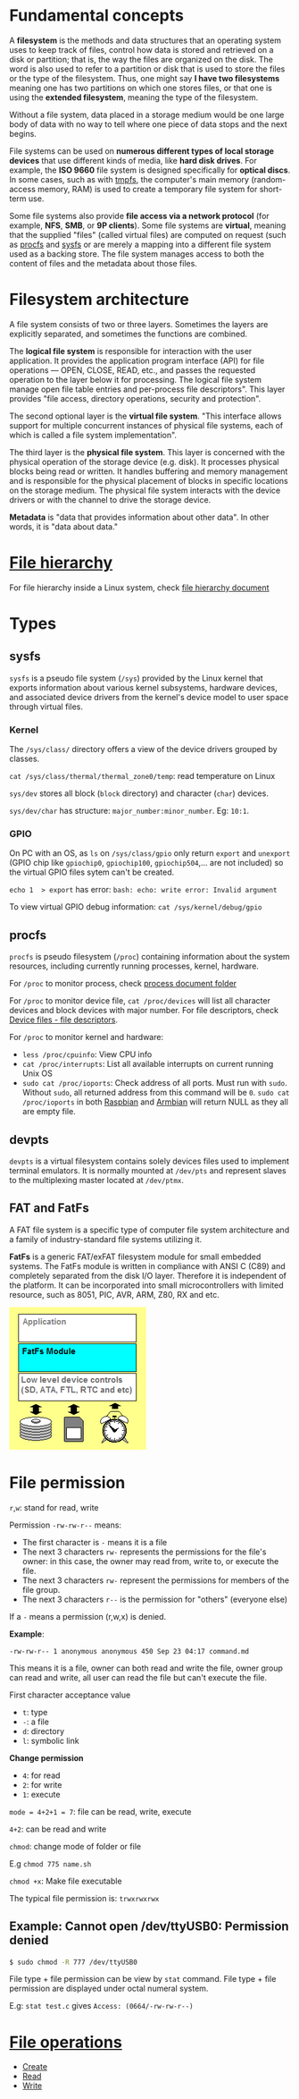 # Fundamental concepts

A **filesystem** is the methods and data structures that an operating system uses to keep track of files, control how data is stored and retrieved on a disk or partition; that is, the way the files are organized on the disk. The word is also used to refer to a partition or disk that is used to store the files or the type of the filesystem. Thus, one might say **I have two filesystems** meaning one has two partitions on which one stores files, or that one is using the **extended filesystem**, meaning the type of the filesystem.

Without a file system, data placed in a storage medium would be one large body of data with no way to tell where one piece of data stops and the next begins.

File systems can be used on **numerous different types of local storage devices** that use different kinds of media, like **hard disk drives**. For example, the **ISO 9660** file system is designed specifically for **optical discs**. In some cases, such as with [tmpfs](File%20hierarchy.md#tmp), the computer's main memory (random-access memory, RAM) is used to create a temporary file system for short-term use.

Some file systems also provide **file access via a network protocol** (for example, **NFS**, **SMB**, or **9P clients**). Some file systems are **virtual**, meaning that the supplied "files" (called virtual files) are computed on request (such as [procfs](#procfs) and [sysfs](#sysfs) or are merely a mapping into a different file system used as a backing store. The file system manages access to both the content of files and the metadata about those files.

# Filesystem architecture

A file system consists of two or three layers. Sometimes the layers are explicitly separated, and sometimes the functions are combined.

The **logical file system** is responsible for interaction with the user application. It provides the application program interface (API) for file operations — OPEN, CLOSE, READ, etc., and passes the requested operation to the layer below it for processing. The logical file system manage open file table entries and per-process file descriptors". This layer provides "file access, directory operations, security and protection".

The second optional layer is the **virtual file system**. "This interface allows support for multiple concurrent instances of physical file systems, each of which is called a file system implementation".

The third layer is the **physical file system**. This layer is concerned with the physical operation of the storage device (e.g. disk). It processes physical blocks being read or written. It handles buffering and memory management and is responsible for the physical placement of blocks in specific locations on the storage medium. The physical file system interacts with the device drivers or with the channel to drive the storage device.

**Metadata** is "data that provides information about other data". In other words, it is "data about data."

# [File hierarchy](File%20hierarchy.md)
For file hierarchy inside a Linux system, check [file hierarchy document](File%20hierarchy.md)

# Types

## sysfs

``sysfs`` is a pseudo file system (``/sys``) provided by the Linux kernel that exports information about various kernel subsystems, hardware devices, and associated device drivers from the kernel's device model to user space through virtual files.

### Kernel

The ``/sys/class/`` directory offers a view of the device drivers grouped by classes.

``cat /sys/class/thermal/thermal_zone0/temp``: read temperature on Linux

``sys/dev`` stores all block (``block`` directory) and character (``char``) devices.

``sys/dev/char`` has structure: ``major_number:minor_number``. Eg: ``10:1``.

### GPIO

On PC with an OS, as ``ls`` on ``/sys/class/gpio`` only return ``export`` and ``unexport`` (GPIO chip like ``gpiochip0``, ``gpiochip100``, ``gpiochip504``,... are not included) so the virtual GPIO files sytem can't be created.

``echo 1  > export`` has error: ``bash: echo: write error: Invalid argument``

To view virtual GPIO debug information: ``cat /sys/kernel/debug/gpio``

## procfs

``procfs`` is pseudo filesystem (``/proc``) containing information about the system resources, including currently running processes, kernel, hardware. 

For ``/proc`` to monitor process, check [process document folder](https://github.com/TranPhucVinh/Linux-Shell/tree/master/Physical%20layer/Process)

For ``/proc`` to monitor device file, ``cat /proc/devices`` will list all character devices and block devices with major number. For file descriptors, check [Device files - file descriptors](https://github.com/TranPhucVinh/Linux-Shell/blob/master/Physical%20layer/Device%20files/dev.md#file-descriptors).

For ``/proc`` to monitor kernel and hardware:

* ``less /proc/cpuinfo``: View CPU info
* ``cat /proc/interrupts``: List all available interrupts on current running Unix OS
* ``sudo cat /proc/ioports``: Check address of all ports. Must run with ``sudo``. Without ``sudo``, all returned address from this command will be ``0``. ``sudo cat /proc/ioports`` in both [Raspbian](https://github.com/TranPhucVinh/Raspberry-Pi-Bash) and [Armbian](https://github.com/TranPhucVinh/Orange-Pi) will return NULL as they all are empty file.

## devpts

``devpts`` is a virtual filesystem contains solely devices files used to implement terminal emulators. It is normally mounted at ``/dev/pts`` and represent slaves to the multiplexing master located at ``/dev/ptmx``.

## FAT and FatFs

A FAT file system is a specific type of computer file system architecture and a family of industry-standard file systems utilizing it.

**FatFs** is a generic FAT/exFAT filesystem module for small embedded systems. The FatFs module is written in compliance with ANSI C (C89) and completely separated from the disk I/O layer. Therefore it is independent of the platform. It can be incorporated into small microcontrollers with limited resource, such as 8051, PIC, AVR, ARM, Z80, RX and etc.

![](../../Environment/Images/FatFs.png)

# File permission

``r``,``w``: stand for read, write

Permission ``-rw-rw-r--`` means:

* The first character is ``-`` means it is a file
* The next 3 characters ``rw-`` represents the permissions for the file's owner: in this case, the owner may read from, write to, or execute the file.
* The next 3 characters ``rw-`` represent the permissions for members of the file group.
* The next 3 characters ``r--`` is the permission for "others" (everyone else) 

If a ``-`` means a permission (r,w,x) is denied.

**Example**:

```
-rw-rw-r-- 1 anonymous anonymous 450 Sep 23 04:17 command.md
```

This means it is a file, owner can both read and write the file, owner group can read and write, all user can read the file but can't execute the file.

First character acceptance value 
* ``t``: type
* ``-``: a file
* ``d``: directory
* ``l``: symbolic link

**Change permission**

* ``4``: for read
* ``2``: for write
* ``1``: execute

``mode = 4+2+1 = 7``: file can be read, write, execute

``4+2``: can be read and write
 
``chmod``: change mode of folder or file

E.g ``chmod 775 name.sh``

``chmod +x``: Make file executable

The typical file permission is: ``trwxrwxrwx``

## Example: Cannot open /dev/ttyUSB0: Permission denied

```bash
$ sudo chmod -R 777 /dev/ttyUSB0
```

File type + file permission can be view by ``stat`` command. File type + file permission are displayed under octal numeral system.

E.g: ``stat test.c`` gives ``Access: (0664/-rw-rw-r--)``

# [File operations]()

* [Create](Create%20operations.md)
* [Read](Read%20operations.md)
* [Write](Write%20operations.md)
